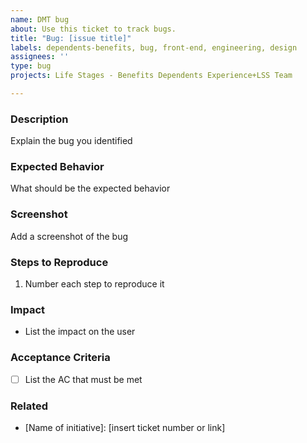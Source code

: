 ```yaml
---
name: DMT bug
about: Use this ticket to track bugs.
title: "Bug: [issue title]"
labels: dependents-benefits, bug, front-end, engineering, design
assignees: ''
type: bug
projects: Life Stages - Benefits Dependents Experience+LSS Team

---
```


### Description
Explain the bug you identified

### Expected Behavior
What should be the expected behavior

### Screenshot
Add a screenshot of the bug

### Steps to Reproduce
1. Number each step to reproduce it

### Impact
- List the impact on the user

### Acceptance Criteria
- [ ] List the AC that must be met

### Related
- [Name of initiative]: [insert ticket number or link]
